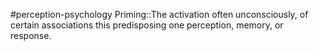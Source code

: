 #perception-psychology 
Priming::The activation often unconsciously, of certain associations this predisposing one perception, memory, or response. 